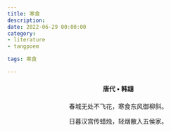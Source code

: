 ```yaml
---
title: 寒食
description:
date: 2022-06-29 00:00:00
category:
- literature
- tangpoem

tags: 寒食

---
```


<div id="poem-author">
唐代 • 韩翃
</div>
<div id="poem-body">
<p class="poem-paragraph">春城无处不飞花，寒食东风御柳斜。</p>
<p class="poem-paragraph">日暮汉宫传蜡烛，轻烟散入五侯家。</p>

</div>

<style>

#poem-author {
    width: 100%;
    text-align: center;
    margin: 20px 0;
    font-weight: bold;
}
#poem-body {
    width: 100%;
    text-align: center;
}
.poem-paragraph {
    font-family: "仿宋"
}

</style>